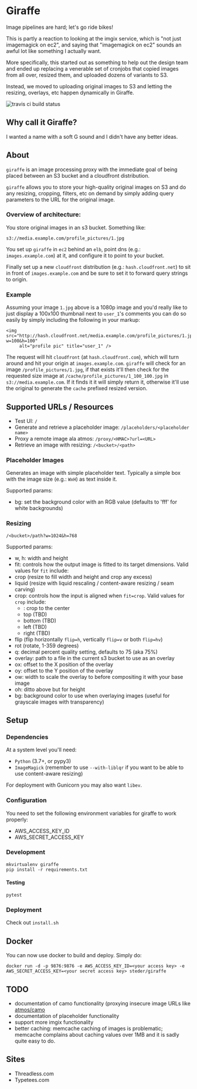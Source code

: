 # Giraffe

Image pipelines are hard; let's go ride bikes!

This is partly a reaction to looking at the imgix service, which is "not just imagemagick on ec2", and saying that "imagemagick on ec2" sounds an awful lot like something I actually want.

More specifically, this started out as something to help out the design team and ended up replacing a venerable set of cronjobs that copied images from all over, resized them, and uploaded dozens of variants to S3.

Instead, we moved to uploading original images to S3 and letting the resizing, overlays, etc happen dynamically in Giraffe.

![travis ci build status](https://travis-ci.org/steder/giraffe.png)

## Why call it Giraffe?

I wanted a name with a soft G sound and I didn't have any better ideas.  

## About

`giraffe` is an image processing proxy with the immediate
goal of being placed between an S3 bucket and a cloudfront distribution.

`giraffe` allows you to store your high-quality original images on S3 and
do any resizing, cropping, filters, etc on demand by simply adding query
parameters to the URL for the original image.

### Overview of architecture:

You store original images in an s3 bucket.  Something like:

```
s3://media.example.com/profile_pictures/1.jpg
```

You set up `giraffe` in `ec2` behind an `elb`, point dns (e.g.: `images.example.com`) at it, and configure it to point to your bucket.

Finally set up a new `cloudfront` distribution (e.g.: `hash.cloudfront.net`) to sit
in front of `images.example.com` and be sure to set it to forward query strings
to origin.

### Example

Assuming your image `1.jpg` above is a 1080p image and you'd really like to just display a 100x100 thumbnail next to `user_1`'s comments you can do so easily by simply including the following in your markup:

```
<img src="http://hash.cloudfront.net/media.example.com/profile_pictures/1.jpg?w=100&h=100"
     alt="profile pic" title="user_1" />
```

The request will hit `cloudfront` (at `hash.cloudfront.com`), which will turn around and hit your origin at `images.example.com`.  `giraffe` will check for an image `/profile_pictures/1.jpg`, if that exists it'll then check for the requested size image at `/cache/profile_pictures/1_100_100.jpg` in `s3://media.example.com`.  If it finds it
it will simply return it, otherwise it'll use the original to generate the
`cache` prefixed resized version.

## Supported URLs / Resources

 - Test UI: `/`
 - Generate and retrieve a placeholder image: `/placeholders/<placeholder name>`
 - Proxy a remote image ala atmos: `/proxy/<HMAC>?url=<URL>`
 - Retrieve an image with resizing: `/<bucket>/<path>`
 
### Placeholder Images
 
Generates an image with simple placeholder text.  Typically a simple box with the image size (e.g.: `WxH`) as text inside it.

Supported params:

 - bg: set the background color with an RGB value (defaults to 'fff' for white backgrounds)

### Resizing

`/<bucket>/path?w=1024&h=768`

Supported params:

 - w, h: width and height
 - fit: controls how the output image is fitted to its target dimensions.  Valid values for `fit` include:
  - crop (resize to fill width and height and crop any excess)
  - liquid (resize with liquid rescaling / content-aware resizing / seam carving)
 - crop: controls how the input is aligned when `fit=crop`.  Valid values for `crop` include:
   * <unset>: crop to the center
   * top (TBD)
   * bottom (TBD)
   * left (TBD)
   * right (TBD)
 - flip (flip horizontally `flip=h`, vertically `flip=v` or both `flip=hv`)
 - rot (rotate, 1-359 degrees)
 - q: decimal percent quality setting, defaults to 75 (aka 75%)
 - overlay: path to a file in the current s3 bucket to use as an overlay
 - ox: offset to the X position of the overlay
 - oy: offset to the Y position of the overlay
 - ow: width to scale the overlay to before compositing it with your base image
 - oh: ditto above but for height
 - bg: background color to use when overlaying images (useful for grayscale images with transparency)

## Setup

### Dependencies

At a system level you'll need:
 - `Python` (3.7+, or pypy3)
 - `ImageMagick` (remember to use `--with-liblqr` if you want to be able to use content-aware resizing)

For deployment with Gunicorn you may also want `libev`.

### Configuration

You need to set the following environment variables for giraffe to work properly:

 - AWS_ACCESS_KEY_ID
 - AWS_SECRET_ACCESS_KEY

### Development

```
mkvirtualenv giraffe
pip install -r requirements.txt
```

#### Testing

```
pytest
```

### Deployment

Check out `install.sh`

## Docker

You can now use docker to build and deploy.  Simply do:

    docker run -d -p 9876:9876 -e AWS_ACCESS_KEY_ID=<your access key> -e AWS_SECRET_ACCESS_KEY=<your secret access key> steder/giraffe

## TODO

 - documentation of camo functionality (proxying insecure image URLs like [atmos/camo](https://github.com/atmos/camo)
 - documentation of placeholder functionality
 - support more imgix functionality
 - better caching: memcache caching of images is problematic; memcache complains about caching values over 1MB and it is sadly quite easy to do.

## Sites

 - Threadless.com
 - Typetees.com
